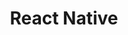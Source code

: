 ---
title: React Native
weight: 5
description: In this section you will learn more about Beagle React Native functionality and how to add it to your project
---